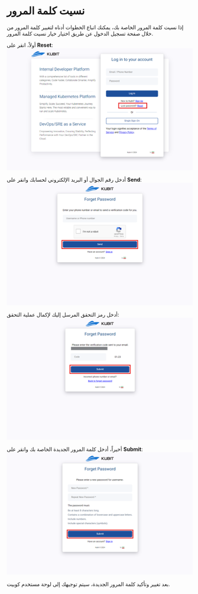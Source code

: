 # نسيت كلمة المرور

إذا نسيت كلمة المرور الخاصة بك، يمكنك اتباع الخطوات أدناه لتغيير كلمة المرور من خلال صفحة تسجيل الدخول عن طريق اختيار خيار نسيت كلمة المرور.

أولاً، انقر على **Reset**:
![Forgot: forgot password](forgot-password.png)

أدخل رقم الجوال أو البريد الإلكتروني لحسابك وانقر على **Send**:
![Account: enter email](enter-phone-forgot.png)

أدخل رمز التحقق المرسل إليك لإكمال عملية التحقق:
![Account: confirm forgot password](confirm-forgot-password.png)

أخيراً، أدخل كلمة المرور الجديدة الخاصة بك وانقر على **Submit**:
![Account: new password](enter-new-password.png)

بعد تغيير وتأكيد كلمة المرور الجديدة، سيتم توجيهك إلى لوحة مستخدم كوبيت.
